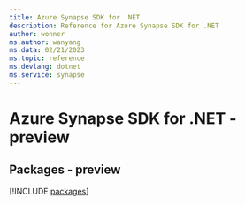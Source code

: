 ```yaml
---
title: Azure Synapse SDK for .NET
description: Reference for Azure Synapse SDK for .NET
author: wonner
ms.author: wanyang
ms.data: 02/21/2023
ms.topic: reference
ms.devlang: dotnet
ms.service: synapse
---
```

# Azure Synapse SDK for .NET - preview
## Packages - preview
[!INCLUDE [packages](synapse-index.md)]